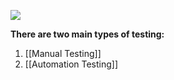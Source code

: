 ![](https://media.geeksforgeeks.org/wp-content/uploads/20230612183433/Types-of-software-testing.png)

**There are two main types of testing:**
1. [[Manual Testing]]
2. [[Automation Testing]]
